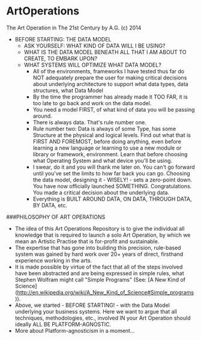 ArtOperations
=============

The Art Operation in The 21st Century by A.G. (c) 2014

* BEFORE STARTING: THE DATA MODEL
  * ASK YOURSELF: WHAT KIND OF DATA WILL I BE USING?
  * WHAT IS THE DATA MODEL BENEATH ALL THAT I AM ABOUT TO CREATE, TO EMBARK UPON?
  * WHAT SYSTEMS WILL OPTIMIZE WHAT DATA MODEL?
    * All of the environments, frameworks I have tested thus far do NOT adequately prepare the user for making critical decisions about underlying architecture to support what data types, data structures, what Data Model
    * By the time the programmer has already made it TOO FAR, it is too late to go back and work on the data model.
    * You need a model FIRST, of what kind of data you will be passing around.
    * There is always data. That's rule number one.
    * Rule number two: Data is always of some Type, has some Structure at the physical and logical levels. Find out what that is FIRST AND FOREMOST, before doing anything, even before learning a new language or learning to use a new module or library or framework, environment. Learn that before choosing what Operating System and what device you'll be using.
    * I swear, do it and you will thank me later on. You can't go forward until you've set the limits to how far back you can go. Choosing the data model, designing it - WISELY! - sets a zero-point down. You have now officially launched SOMETHING. Congratulations. You made a critical decision about the underlying data.
    * Everything is BUILT AROUND DATA, ON DATA, THROUGH DATA, BY DATA, etc.

###PHILOSOPHY OF ART OPERATIONS
* The idea of this Art Operations Repository is to give the individual all knowledge that is required to launch a solo Art Operation, by which we mean an Artistic Practise that is for-profit and sustainable.
* The expertise that has gone into building this precision, rule-based system was gained by hard work over 20+ years of direct, firsthand experience working in the arts.
* It is made possible by virtue of the fact that all of the steps involved have been abstracted and are being expressed in simple rules, what Stephen Wolfram might call "Simple Programs" (See: [A New Kind of Science] (http://en.wikipedia.org/wiki/A_New_Kind_of_Science#Simple_programs)).
* Above, we started - BEFORE STARTING! - with the Data Model underlying your business systems. Here we want to argue that all techniques, methodologies, etc., involved IN your Art Operation should ideally ALL BE PLATFORM-AGNOSTIC.
* More about Platform-agnosticism in a moment...
